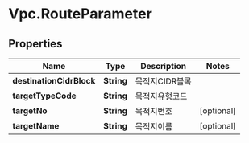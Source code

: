 # Vpc.RouteParameter

## Properties
Name | Type | Description | Notes
------------ | ------------- | ------------- | -------------
**destinationCidrBlock** | **String** | 목적지CIDR블록 | 
**targetTypeCode** | **String** | 목적지유형코드 | 
**targetNo** | **String** | 목적지번호 | [optional] 
**targetName** | **String** | 목적지이름 | [optional] 


